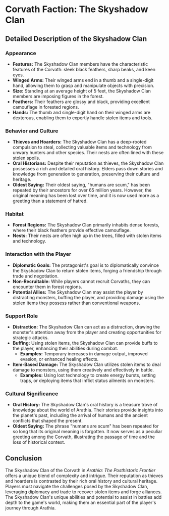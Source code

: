 # Corvath Faction: The Skyshadow Clan

## Detailed Description of the Skyshadow Clan

### Appearance

- **Features:** The Skyshadow Clan members have the characteristic features of the Corvath: sleek black feathers, sharp beaks, and keen eyes.
- **Winged Arms:** Their winged arms end in a thumb and a single-digit hand, allowing them to grasp and manipulate objects with precision.
- **Size:** Standing at an average height of 5 feet, the Skyshadow Clan members are imposing figures in the forest.
- **Feathers:** Their feathers are glossy and black, providing excellent camouflage in forested regions.
- **Hands:** The thumb and single-digit hand on their winged arms are dexterous, enabling them to expertly handle stolen items and tools.

### Behavior and Culture

- **Thieves and Hoarders:** The Skyshadow Clan has a deep-rooted compulsion to steal, collecting valuable items and technology from unwary hunters and other species. Their nests are often lined with these stolen spoils.
- **Oral Historians:** Despite their reputation as thieves, the Skyshadow Clan possesses a rich and detailed oral history. Elders pass down stories and knowledge from generation to generation, preserving their culture and heritage.
- **Oldest Saying:** Their oldest saying, "humans are scum," has been repeated by their ancestors for over 65 million years. However, the original meaning has been lost over time, and it is now used more as a greeting than a statement of hatred.

### Habitat

- **Forest Regions:** The Skyshadow Clan primarily inhabits dense forests, where their black feathers provide effective camouflage.
- **Nests:** Their nests are often high up in the trees, filled with stolen items and technology.

### Interaction with the Player

- **Diplomatic Goals:** The protagonist's goal is to diplomatically convince the Skyshadow Clan to return stolen items, forging a friendship through trade and negotiation.
- **Non-Recruitable:** While players cannot recruit Corvaths, they can encounter them in forest regions.
- **Potential Allies:** The Skyshadow Clan may assist the player by distracting monsters, buffing the player, and providing damage using the stolen items they possess rather than conventional weapons.

### Support Role

- **Distraction:** The Skyshadow Clan can act as a distraction, drawing the monster's attention away from the player and creating opportunities for strategic attacks.
- **Buffing:** Using stolen items, the Skyshadow Clan can provide buffs to the player, enhancing their abilities during combat.
  - **Examples:** Temporary increases in damage output, improved evasion, or enhanced healing effects.
- **Item-Based Damage:** The Skyshadow Clan utilizes stolen items to deal damage to monsters, using them creatively and effectively in battle.
  - **Examples:** Using lost technology to create energy bursts, setting traps, or deploying items that inflict status ailments on monsters.

### Cultural Significance

- **Oral History:** The Skyshadow Clan's oral history is a treasure trove of knowledge about the world of Arathia. Their stories provide insights into the planet's past, including the arrival of humans and the ancient conflicts that shaped the present.
- **Oldest Saying:** The phrase "humans are scum" has been repeated for so long that its original meaning is forgotten. It now serves as a peculiar greeting among the Corvath, illustrating the passage of time and the loss of historical context.

## Conclusion

The Skyshadow Clan of the Corvath in *Arathia: The Posthistoric Frontier* offers a unique blend of complexity and intrigue. Their reputation as thieves and hoarders is contrasted by their rich oral history and cultural heritage. Players must navigate the challenges posed by the Skyshadow Clan, leveraging diplomacy and trade to recover stolen items and forge alliances. The Skyshadow Clan's unique abilities and potential to assist in battles add depth to the game's world, making them an essential part of the player's journey through Arathia.
